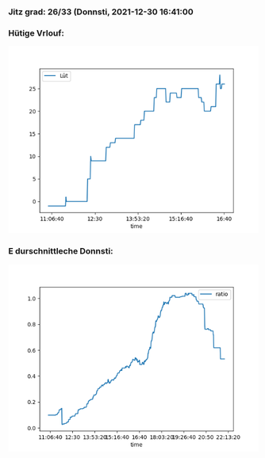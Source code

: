 ### Jitz grad: 26/33 (Donnsti, 2021-12-30 16:41:00

### Hütige Vrlouf:
![Graph](Today.png)

### E durschnittleche Donnsti:
![Graph](Donnsti.png)